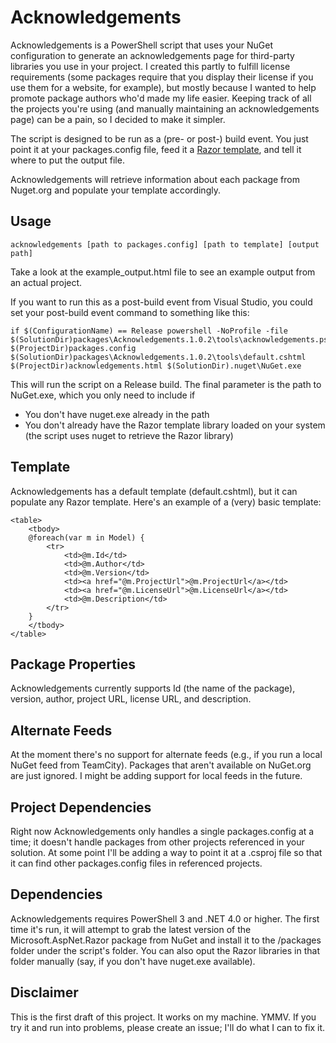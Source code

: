 # Acknowledgements

Acknowledgements is a PowerShell script that uses your NuGet configuration to generate an acknowledgements page for third-party libraries you use in your project. I created this partly to fulfill license requirements (some packages require that you display their license if you use them for a website, for example), but mostly because I wanted to help promote package authors who'd made my life easier. Keeping track of all the projects you're using (and manually maintaining an acknowledgements page) can be a pain, so I decided to make it simpler.

The script is designed to be run as a (pre- or post-) build event. You just point it at your packages.config file, feed it a [Razor template](http://en.wikipedia.org/wiki/Microsoft_ASP.NET_Razor_view_engine), and tell it where to put the output file. 

Acknowledgements will retrieve information about each package from Nuget.org and populate your template accordingly. 

## Usage

    acknowledgements [path to packages.config] [path to template] [output path]

Take a look at the example_output.html file to see an example output from an actual project.

If you want to run this as a post-build event from Visual Studio, you could set your post-build event command to something like this: 

    if $(ConfigurationName) == Release powershell -NoProfile -file $(SolutionDir)packages\Acknowledgements.1.0.2\tools\acknowledgements.ps1 $(ProjectDir)packages.config $(SolutionDir)packages\Acknowledgements.1.0.2\tools\default.cshtml $(ProjectDir)acknowledgements.html $(SolutionDir).nuget\NuGet.exe

This will run the script on a Release build. The final parameter is the path to NuGet.exe, which you only need to include if 

- You don't have nuget.exe already in the path
- You don't already have the Razor template library loaded on your system (the script uses nuget to retrieve the Razor library)
    
## Template
	
Acknowledgements has a default template (default.cshtml), but it can populate any Razor template. Here's an example of a (very) basic template:
	
    <table>
    	<tbody>
    	@foreach(var m in Model) {
    		<tr>
    			<td>@m.Id</td>
    			<td>@m.Author</td>
    			<td>@m.Version</td>
    			<td><a href="@m.ProjectUrl">@m.ProjectUrl</a></td>
    			<td><a href="@m.LicenseUrl">@m.LicenseUrl</a></td>
    			<td>@m.Description</td>
    		</tr>
    	}
    	</tbody>
    </table>

## Package Properties

Acknowledgements currently supports Id (the name of the package), version, author, project URL, license URL, and description. 

## Alternate Feeds

At the moment there's no support for alternate feeds (e.g., if you run a local NuGet feed from TeamCity). Packages that aren't available on NuGet.org are just ignored. I might be adding support for local feeds in the future.

## Project Dependencies

Right now Acknowledgements only handles a single packages.config at a time; it doesn't handle packages from other projects referenced in your solution. At some point I'll be adding a way to point it at a .csproj file so that it can find other packages.config files in referenced projects. 

## Dependencies

Acknowledgements requires PowerShell 3 and .NET 4.0 or higher. The first time it's run, it will attempt to grab the latest version of the Microsoft.AspNet.Razor package from NuGet and install it to the /packages folder under the script's folder. You can also oput the Razor libraries in that folder manually (say, if you don't have nuget.exe available).

## Disclaimer

This is the first draft of this project. It works on my machine. YMMV. If you try it and run into problems, please create an issue; I'll do what I can to fix it. 

